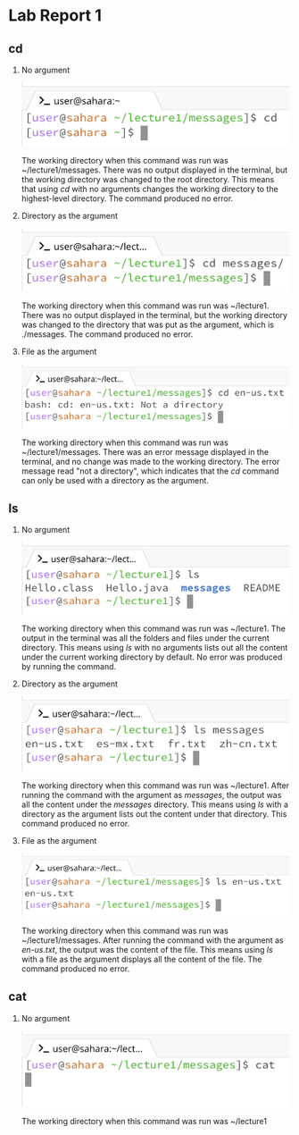 # Lab Report 1

## cd

1. No argument
   
   ![Image](lab-report-1-images/cd_no_arg.png)

   The working directory when this command was run was ~/lecture1/messages. There was no output displayed in the terminal, but the working directory was changed to the root directory. This means that using *cd* with no arguments changes the working directory to the highest-level directory. The command produced no error.

2. Directory as the argument

   ![Image](lab-report-1-images/cd_directory.png)

   The working directory when this command was run was ~/lecture1. There was no output displayed in the terminal, but the working directory was changed to the directory that was put as the argument, which is ./messages. The command produced no error.
   
3. File as the argument

   ![Image](lab-report-1-images/cd_file.png)

   The working directory when this command was run was ~/lecture1/messages. There was an error message displayed in the terminal, and no change was made to the working directory. The error message read "not a directory", which indicates that the *cd* command can only be used with a directory as the argument.

## ls

1. No argument

   ![Image](lab-report-1-images/ls_no_arg.png)

   The working directory when this command was run was ~/lecture1. The output in the terminal was all the folders and files under the current directory. This means using *ls* with no arguments lists out all the content under the current working directory by default. No error was produced by running the command.

2. Directory as the argument

    ![Image](lab-report-1-images/ls_directory.png)

    The working directory when this command was run was ~/lecture1. After running the command with the argument as *messages*, the output was all the content under the *messages* directory. This means using *ls* with a directory as the argument lists out the content under that directory. This command produced no error.

3. File as the argument

    ![Image](lab-report-1-images/ls_file.png)

   The working directory when this command was run was ~/lecture1/messages. After running the command with the argument as *en-us.txt*, the output was the content of the file. This means using *ls* with a file as the argument displays all the content of the file. The command produced no error.

## cat

1. No argument

   ![Image](lab-report-1-images/cat_no_arg.png)

   The working directory when this command was run was ~/lecture1
